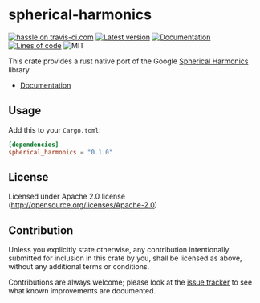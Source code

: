 spherical-harmonics
========
[![hassle on travis-ci.com](https://travis-ci.com/Jasper-Bekkers/spherical-harmonics.svg?branch=master)](https://travis-ci.com/Jasper-Bekkers/spherical-harmonics)
[![Latest version](https://img.shields.io/crates/v/spherical-harmonics.svg)](https://crates.io/crates/spherical-harmonics)
[![Documentation](https://docs.rs/spherical-harmonics/badge.svg)](https://docs.rs/spherical-harmonics)
[![Lines of code](https://tokei.rs/b1/github/Jasper-Bekkers/spherical-harmonics)](https://github.com/Jasper-Bekkers/spherical-harmonics)
![MIT](https://img.shields.io/badge/license-MIT-blue.svg)

This crate provides a rust native port of the Google [Spherical Harmonics](https://github.com/google/spherical-harmonics) library.

- [Documentation](https://docs.rs/spherical-harmonics)

## Usage

Add this to your `Cargo.toml`:

```toml
[dependencies]
spherical_harmonics = "0.1.0"
```

## License

Licensed under Apache 2.0 license (http://opensource.org/licenses/Apache-2.0)

## Contribution

Unless you explicitly state otherwise, any contribution intentionally submitted
for inclusion in this crate by you, shall be licensed as above, without any additional terms or conditions.

Contributions are always welcome; please look at the [issue tracker](https://github.com/Jasper-Bekkers/spherical-harmonics/issues) to see what known improvements are documented.
